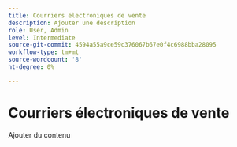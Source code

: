 ```yaml
---
title: Courriers électroniques de vente
description: Ajouter une description
role: User, Admin
level: Intermediate
source-git-commit: 4594a55a9ce59c376067b67e0f4c6988bba28095
workflow-type: tm+mt
source-wordcount: '8'
ht-degree: 0%

---
```


# Courriers électroniques de vente

Ajouter du contenu